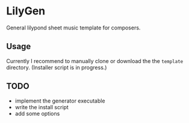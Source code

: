# LilyGen

General lilypond sheet music template for composers.

## Usage

Currently I recommend to manually clone or download the the `template` directory.
(Installer script is in progress.)

## TODO

- implement the generator executable
- write the install script
- add some options
